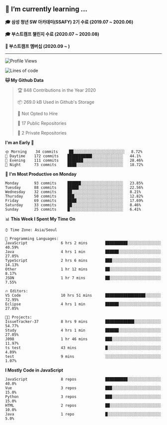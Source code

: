 ## 🌱 I’m currently learning ...

**🎓 삼성 청년 SW 아카데미(SSAFY) 2기 수료 (2019.07 ~ 2020.06)**

**🎓 부스트캠프 챌린지 수료 (2020.07 ~ 2020.08)**

**🏃  부스트캠프 멤버십 (2020.09 ~ )**
 
-----

<!--START_SECTION:waka-->
![Profile Views](http://img.shields.io/badge/Profile%20Views-0-blue)

![Lines of code](https://img.shields.io/badge/From%20Hello%20World%20I%27ve%20Written-34.5%20million%20lines%20of%20code-blue)

**🐱 My Github Data** 

> 🏆 848 Contributions in the Year 2020
 > 
> 📦 269.0 kB Used in Github's Storage 
 > 
> 🚫 Not Opted to Hire
 > 
> 📜 17 Public Repositories
 > 
> 🔑 2 Private Repositories 

**I'm an Early 🐤** 

```text
🌞 Morning    34 commits     ██░░░░░░░░░░░░░░░░░░░░░░░   8.72% 
🌆 Daytime    172 commits    ███████████░░░░░░░░░░░░░░   44.1% 
🌃 Evening    111 commits    ███████░░░░░░░░░░░░░░░░░░   28.46% 
🌙 Night      73 commits     ████░░░░░░░░░░░░░░░░░░░░░   18.72%

```
📅 **I'm Most Productive on Monday** 

```text
Monday       93 commits     ██████░░░░░░░░░░░░░░░░░░░   23.85% 
Tuesday      88 commits     █████░░░░░░░░░░░░░░░░░░░░   22.56% 
Wednesday    32 commits     ██░░░░░░░░░░░░░░░░░░░░░░░   8.21% 
Thursday     50 commits     ███░░░░░░░░░░░░░░░░░░░░░░   12.82% 
Friday       69 commits     ████░░░░░░░░░░░░░░░░░░░░░   17.69% 
Saturday     33 commits     ██░░░░░░░░░░░░░░░░░░░░░░░   8.46% 
Sunday       25 commits     █░░░░░░░░░░░░░░░░░░░░░░░░   6.41%

```


📊 **This Week I Spent My Time On** 

```text
⌚︎ Time Zone: Asia/Seoul

💬 Programming Languages: 
JavaScript               6 hrs 2 mins        ██████████░░░░░░░░░░░░░░░   40.59% 
Java                     4 hrs 1 min         ██████░░░░░░░░░░░░░░░░░░░   27.05% 
TypeScript               2 hrs 6 mins        ███░░░░░░░░░░░░░░░░░░░░░░   14.13% 
Other                    1 hr 12 mins        ██░░░░░░░░░░░░░░░░░░░░░░░   8.17% 
JSON                     1 hr 7 mins         ██░░░░░░░░░░░░░░░░░░░░░░░   7.55%

🔥 Editors: 
VS Code                  10 hrs 51 mins      ██████████████████░░░░░░░   72.95% 
Eclipse                  4 hrs 1 min         ██████░░░░░░░░░░░░░░░░░░░   27.05%

🐱‍💻 Projects: 
IssueTracker-37          8 hrs 9 mins        █████████████░░░░░░░░░░░░   54.77% 
Study                    4 hrs 1 min         ██████░░░░░░░░░░░░░░░░░░░   27.05% 
J098                     1 hr 46 mins        ███░░░░░░░░░░░░░░░░░░░░░░   11.97% 
ts test                  43 mins             █░░░░░░░░░░░░░░░░░░░░░░░░   4.89% 
test                     9 mins              ░░░░░░░░░░░░░░░░░░░░░░░░░   1.07%

```

**I Mostly Code in JavaScript** 

```text
JavaScript               8 repos             ██████████░░░░░░░░░░░░░░░   40.0% 
Vue                      3 repos             ███░░░░░░░░░░░░░░░░░░░░░░   15.0% 
Python                   3 repos             ███░░░░░░░░░░░░░░░░░░░░░░   15.0% 
HTML                     2 repos             ██░░░░░░░░░░░░░░░░░░░░░░░   10.0% 
Java                     1 repo              █░░░░░░░░░░░░░░░░░░░░░░░░   5.0%

```



<!--END_SECTION:waka-->
